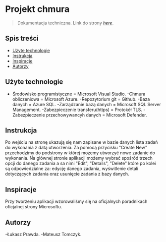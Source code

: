 # Projekt chmura
> Dokumentacja techniczna.
> Link do strony [_here_](https://projektchmura.azurewebsites.net/).

## Spis treści
* [Użyte technologie](#użyte-technologie)
* [Instrukcja](#instrukcja)
* [Inspiracje](#inspiracje)
* [Autorzy](#autorzy)

## Użyte technologie
- Środowisko programistyczne = Microsoft Visual Studio.
-Chmura obliczeniowa = Microsoft Azure.
-Repozytorium git = Github.
-Baza danych = Azure SQL.
-Zarządzanie bazą danych = Microsoft SQL Server Management.
-Zabezpieczenie transferu(https) = Protokół TLS.
-Zabezpieczenie przechowywancyh danych = Microsoft Defender.

## Instrukcja
Po wejściu na stronę ukazują się nam zapisane w bazie danych lista zadań do wykonania z datą utworzenia.
Za pomocą przycisku "Create New" przechodzimy do podstrony w której możemy utworzyć nowe zadanie do wykonania.
Na głównej stronie aplikacji możemy wybrać spośród trzech opcji do danego zadania a sa nimi "Edit", "Details", "Delete" które po kolei są 
odpowiedzialne za: edycję danego zadania, wyświtlenie detali dotyczących zadania oraz usunięcie zadania z bazy danych.

## Inspiracje
Przy tworzeniu aplikacji wzorowaliśmy się na oficjalnych poradnikach oficjalnej strony Microsoftu.

## Autorzy
-Łukasz Prawda.
-Mateusz Tomczyk.
